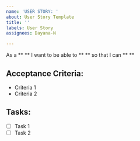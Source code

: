 ```yaml
---
name: 'USER STORY: '
about: User Story Template
title: ''
labels: User Story
assignees: Dayana-N

---
```


As a ** ** I want to be able to ** ** so that I can ** **

## Acceptance Criteria:

- Criteria 1
- Criteria 2

## Tasks:
- [ ] Task 1
- [ ] Task 2
